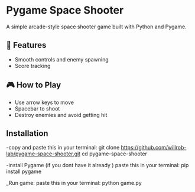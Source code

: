 # Pygame Space Shooter

A simple arcade-style space shooter game built with Python and Pygame.

## 🚀 Features
- Smooth controls and enemy spawning
- Score tracking
  

## 🎮 How to Play
- Use arrow keys to move
- Spacebar to shoot
- Destroy enemies and avoid getting hit

## Installation 
-copy and paste this in your terminal: 
git clone https://github.com/willrob-lab/pygame-space-shooter.git
cd pygame-space-shooter

-install Pygame (if you dont have it already )
paste this in your terminal: pip install pygame

_Run game:
paste this in your terminal: python game.py



